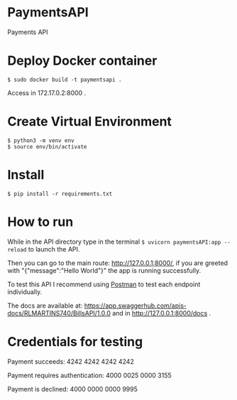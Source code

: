 # PaymentsAPI
Payments API

# Deploy Docker container
```
$ sudo docker build -t paymentsapi .
```

Access in 172.17.0.2:8000 .

# Create Virtual Environment
```
$ python3 -m venv env
$ source env/bin/activate
```

# Install
```
$ pip install -r requirements.txt
```

# How to run

While in the API directory type in the terminal `$ uvicorn paymentsAPI:app --reload` to launch the API. 

Then you can go to the main route: http://127.0.0.1:8000/, if you are greeted with "{"message":"Hello World"}" the app is running successfully.

To test this API I recommend using [Postman](https://www.postman.com/) to test each endpoint individually.

The docs are available at: https://app.swaggerhub.com/apis-docs/RLMARTINS740/BillsAPI/1.0.0 and in http://127.0.0.1:8000/docs .


# Credentials for testing
Payment succeeds: 4242 4242 4242 4242

Payment requires authentication: 4000 0025 0000 3155

Payment is declined: 4000 0000 0000 9995
